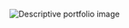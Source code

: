 ![Descriptive portfolio image](http://www.thebluediamondgallery.com/typewriter/images/portfolio.jpg)
